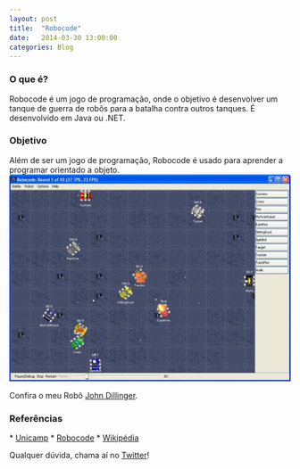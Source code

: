 ```yaml
---
layout: post
title:  "Robocode"
date:   2014-03-30 13:00:00
categories: Blog
---
```


<h3>O que é?</h3>
Robocode é um jogo de programação, onde o objetivo é desenvolver um tanque de guerra de robôs para a batalha contra outros tanques.
É desenvolvido em Java ou .NET.

<h3>Objetivo</h3>
Além de ser um jogo de programação, Robocode é usado para aprender a programar orientado a objeto.

<img src="/img/posts/robocode.png" />

Confira o meu Robô <a href="https://github.com/realronchi/Robocode" target="blank">John Dillinger</a>.

<h3>Referências</h3>
* <a href="http://www.ft.unicamp.br/liag/wp/robocode/robocode/informacao-e-historia/" target="blank">Unicamp</a>
* <a href="http://robocode.sourceforge.net/" target="blank">Robocode</a>
* <a href="http://pt.wikipedia.org/wiki/Robocode" target="blank">Wikipédia</a>

Qualquer dúvida, chama aí no <a href="https://twitter.com/realronchi" target="blank">Twitter</a>!